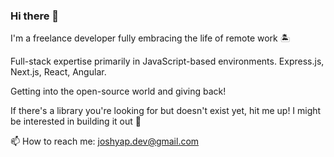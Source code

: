 ### Hi there 👋

I'm a freelance developer fully embracing the life of remote work 🏝️

Full-stack expertise primarily in JavaScript-based environments. Express.js, Next.js, React, Angular.

Getting into the open-source world and giving back!

If there's a library you're looking for but doesn't exist yet, hit me up! I might be interested in building it out 👀

📫 How to reach me: joshyap.dev@gmail.com

<!--
**joshyhz/joshyhz** is a ✨ _special_ ✨ repository because its `README.md` (this file) appears on your GitHub profile.

Here are some ideas to get you started:

- 🔭 I’m currently working on ...
- 🌱 I’m currently learning ...
- 👯 I’m looking to collaborate on ...
- 🤔 I’m looking for help with ...
- 💬 Ask me about ...
- 📫 How to reach me: ...
- 😄 Pronouns: ...
- ⚡ Fun fact: ...
-->
